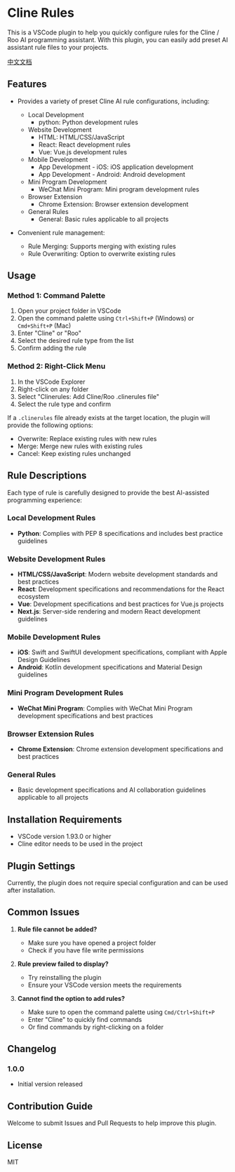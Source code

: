 # Cline Rules

This is a VSCode plugin to help you quickly configure rules for the Cline / Roo AI programming assistant. With this plugin, you can easily add preset AI assistant rule files to your projects.

[中文文档](README-cn.md)

## Features

- Provides a variety of preset Cline AI rule configurations, including:

  - Local Development
    - python: Python development rules
  - Website Development
    - HTML: HTML/CSS/JavaScript
    - React: React development rules
    - Vue: Vue.js development rules
  - Mobile Development
    - App Development - iOS: iOS application development
    - App Development - Android: Android development
  - Mini Program Development
    - WeChat Mini Program: Mini program development rules
  - Browser Extension
    - Chrome Extension: Browser extension development
  - General Rules
    - General: Basic rules applicable to all projects
- Convenient rule management:

  - Rule Merging: Supports merging with existing rules
  - Rule Overwriting: Option to overwrite existing rules

## Usage

### Method 1: Command Palette

1. Open your project folder in VSCode
2. Open the command palette using `Ctrl+Shift+P` (Windows) or `Cmd+Shift+P` (Mac)
3. Enter "Cline" or "Roo"
4. Select the desired rule type from the list
5. Confirm adding the rule

### Method 2: Right-Click Menu

1. In the VSCode Explorer
2. Right-click on any folder
3. Select "Clinerules: Add Cline/Roo .clinerules file"
4. Select the rule type and confirm

If a `.clinerules` file already exists at the target location, the plugin will provide the following options:

- Overwrite: Replace existing rules with new rules
- Merge: Merge new rules with existing rules
- Cancel: Keep existing rules unchanged

## Rule Descriptions

Each type of rule is carefully designed to provide the best AI-assisted programming experience:

### Local Development Rules

- **Python**: Complies with PEP 8 specifications and includes best practice guidelines

### Website Development Rules

- **HTML/CSS/JavaScript**: Modern website development standards and best practices
- **React**: Development specifications and recommendations for the React ecosystem
- **Vue**: Development specifications and best practices for Vue.js projects
- **Next.js**: Server-side rendering and modern React development guidelines

### Mobile Development Rules

- **iOS**: Swift and SwiftUI development specifications, compliant with Apple Design Guidelines
- **Android**: Kotlin development specifications and Material Design guidelines

### Mini Program Development Rules

- **WeChat Mini Program**: Complies with WeChat Mini Program development specifications and best practices

### Browser Extension Rules

- **Chrome Extension**: Chrome extension development specifications and best practices

### General Rules

- Basic development specifications and AI collaboration guidelines applicable to all projects

## Installation Requirements

- VSCode version 1.93.0 or higher
- Cline editor needs to be used in the project

## Plugin Settings

Currently, the plugin does not require special configuration and can be used after installation.

## Common Issues

1. **Rule file cannot be added?**

   - Make sure you have opened a project folder
   - Check if you have file write permissions
2. **Rule preview failed to display?**

   - Try reinstalling the plugin
   - Ensure your VSCode version meets the requirements
3. **Cannot find the option to add rules?**

   - Make sure to open the command palette using `Cmd/Ctrl+Shift+P`
   - Enter "Cline" to quickly find commands
   - Or find commands by right-clicking on a folder

## Changelog

### 1.0.0

- Initial version released

## Contribution Guide

Welcome to submit Issues and Pull Requests to help improve this plugin.

## License

MIT

